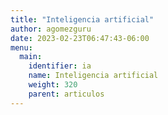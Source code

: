 ```yaml
---
title: "Inteligencia artificial"
author: agomezguru
date: 2023-02-23T06:47:43-06:00
menu:
  main:
    identifier: ia
    name: Inteligencia artificial
    weight: 320
    parent: articulos
---
```


